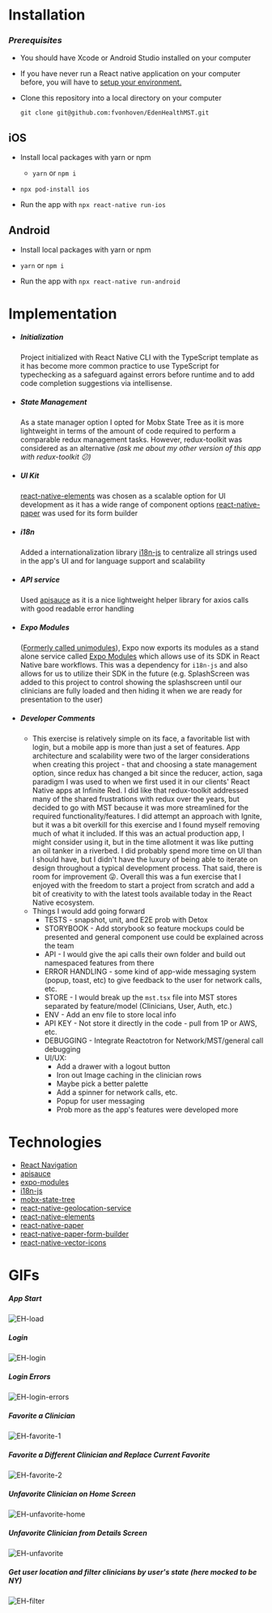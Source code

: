 # Installation

### _Prerequisites_

- You should have Xcode or Android Studio installed on your computer

* If you have never run a React native application on your computer before, you will have to [setup your environment.](https://reactnative.dev/docs/environment-setup)

- Clone this repository into a local directory on your computer
  ```
  git clone git@github.com:fvonhoven/EdenHealthMST.git
  ```

## iOS

- Install local packages with yarn or npm

  - `yarn` or `npm i`

* `npx pod-install ios`

- Run the app with `npx react-native run-ios`

## Android

- Install local packages with yarn or npm

* `yarn` or `npm i`

- Run the app with `npx react-native run-android`

# Implementation

- ##### Initialization

  Project initialized with React Native CLI with the TypeScript template as it has become more common practice to use TypeScript for typechecking as a safeguard against errors before runtime and to add code completion suggestions via intellisense.

- ##### State Management

  As a state manager option I opted for Mobx State Tree as it is more lightweight in terms of the amount of code required to perform a comparable redux management tasks. However, redux-toolkit was considered as an alternative _(ask me about my other version of this app with redux-toolkit 😕)_

- ##### UI Kit

  [react-native-elements](https://reactnativeelements.com/) was chosen as a scalable option for UI development as it has a wide range of component options
  [react-native-paper](https://callstack.github.io/react-native-paper/) was used for its form builder

- ##### i18n

  Added a internationalization library [i18n-js](https://github.com/fnando/i18n) to centralize all strings used in the app's UI and for language support and scalability

- ##### API service

  Used [apisauce](https://github.com/infinitered/apisauce) as it is a nice lightweight helper library for axios calls with good readable error handling

- ##### Expo Modules

  ([Formerly called unimodules](https://blog.expo.dev/whats-new-in-expo-modules-infrastructure-7a7cdda81ebc)), Expo now exports its modules as a stand alone service called [Expo Modules](https://docs.expo.dev/bare/installing-expo-modules/) which allows use of its SDK in React Native bare workflows. This was a dependency for `i18n-js` and also allows for us to utilize their SDK in the future (e.g. SplashScreen was added to this project to control showing the splashscreen until our clinicians are fully loaded and then hiding it when we are ready for presentation to the user)

- ##### _Developer Comments_

  - This exercise is relatively simple on its face, a favoritable list with login, but a mobile app is more than just a set of features. App architecture and scalability were two of the larger considerations when creating this project - that and choosing a state management option, since redux has changed a bit since the reducer, action, saga paradigm I was used to when we first used it in our clients' React Native apps at Infinite Red. I did like that redux-toolkit addressed many of the shared frustrations with redux over the years, but decided to go with MST because it was more streamlined for the required functionality/features. I did attempt an approach with Ignite, but it was a bit overkill for this exercise and I found myself removing much of what it included. If this was an actual production app, I might consider using it, but in the time allotment it was like putting an oil tanker in a riverbed. I did probably spend more time on UI than I should have, but I didn't have the luxury of being able to iterate on design throughout a typical development process. That said, there is room for improvement 😜. Overall this was a fun exercise that I enjoyed with the freedom to start a project from scratch and add a bit of creativity to with the latest tools available today in the React Native ecosystem.
    <br>
  - Things I would add going forward
    - TESTS - snapshot, unit, and E2E prob with Detox
    - STORYBOOK - Add storybook so feature mockups could be presented and general component use could be explained across the team
    - API - I would give the api calls their own folder and build out namespaced features from there
    - ERROR HANDLING - some kind of app-wide messaging system (popup, toast, etc) to give feedback to the user for network calls, etc.
    - STORE - I would break up the `mst.tsx` file into MST stores separated by feature/model (Clinicians, User, Auth, etc.)
    - ENV - Add an env file to store local info
    - API KEY - Not store it directly in the code - pull from 1P or AWS, etc.
    - DEBUGGING - Integrate Reactotron for Network/MST/general call debugging
    - UI/UX:
      - Add a drawer with a logout button
      - Iron out Image caching in the clinician rows
      - Maybe pick a better palette
      - Add a spinner for network calls, etc.
      - Popup for user messaging
      - Prob more as the app's features were developed more

# Technologies

- [React Navigation](https://reactnavigation.org/)
- [apisauce](https://github.com/infinitered/apisauce)
- [expo-modules](https://www.npmjs.com/package/install-expo-modules)
- [i18n-js](https://github.com/fnando/i18n)
- [mobx-state-tree](https://mobx-state-tree.js.org/intro/welcome)
- [react-native-geolocation-service](https://github.com/Agontuk/react-native-geolocation-service)
- [react-native-elements](https://reactnativeelements.com/)
- [react-native-paper](https://callstack.github.io/react-native-paper/)
- [react-native-paper-form-builder](https://fateh999.github.io/react-native-paper-form-builder)
- [react-native-vector-icons](https://github.com/oblador/react-native-vector-icons)

# GIFs

##### App Start

![EH-load](https://user-images.githubusercontent.com/10098988/174912460-052e8f56-1148-4dbb-8666-8b9902806f0e.gif)

##### Login

![EH-login](https://user-images.githubusercontent.com/10098988/174912474-6b65f589-6e64-458d-a026-b9b0d646538f.gif)

##### Login Errors

![EH-login-errors](https://user-images.githubusercontent.com/10098988/174912828-effb8631-0ea1-4c80-b9ea-f25cb478ab7f.gif)

##### Favorite a Clinician

![EH-favorite-1](https://user-images.githubusercontent.com/10098988/174912498-ef4ba8fe-8ce9-48a1-a73b-6700a4c61e78.gif)

##### Favorite a Different Clinician and Replace Current Favorite

![EH-favorite-2](https://user-images.githubusercontent.com/10098988/174912561-8306ee12-9366-4e40-9bc1-2870f6cfc7ea.gif)

##### Unfavorite Clinician on Home Screen

![EH-unfavorite-home](https://user-images.githubusercontent.com/10098988/174912583-0104f543-2880-4140-8275-5566926d24d1.gif)

##### Unfavorite Clinician from Details Screen

![EH-unfavorite](https://user-images.githubusercontent.com/10098988/174912659-791639aa-9e2b-4380-9937-64309f516463.gif)

##### Get user location and filter clinicians by user's state (here mocked to be NY)
![EH-filter](https://user-images.githubusercontent.com/10098988/175093643-17de5e91-58b5-462b-a996-63f8ed2ef285.gif)
